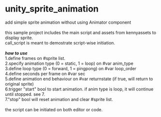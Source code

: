 # unity_sprite_animation
add simple sprite animation without using Animator component
<br>
<br>this sample project includes the main script and assets from kennyassets to display sprite. 
<br>call_script is meant to demostrate script-wise initiation.
<br>
<br>***how to use***
<br>1.define frames on #sprite list.
<br>2.specify animation type (0 = static, 1 = loop) on #var anim_type
<br>3.define loop type (0 = forward, 1 = pingpong) on #var loop_order
<br>4.define seconds per frame on #var sec
<br>5.define animation end behaviour on #var returnstate (if true, will return to original sprite)
<br>6.trigger "start" bool to start animation. if anim type is loop, it will continue until stopped. see 7. 
<br>7."stop" bool will reset animation and clear #sprite list.
<br>
<br>the script can be initiated on both editor or code.
